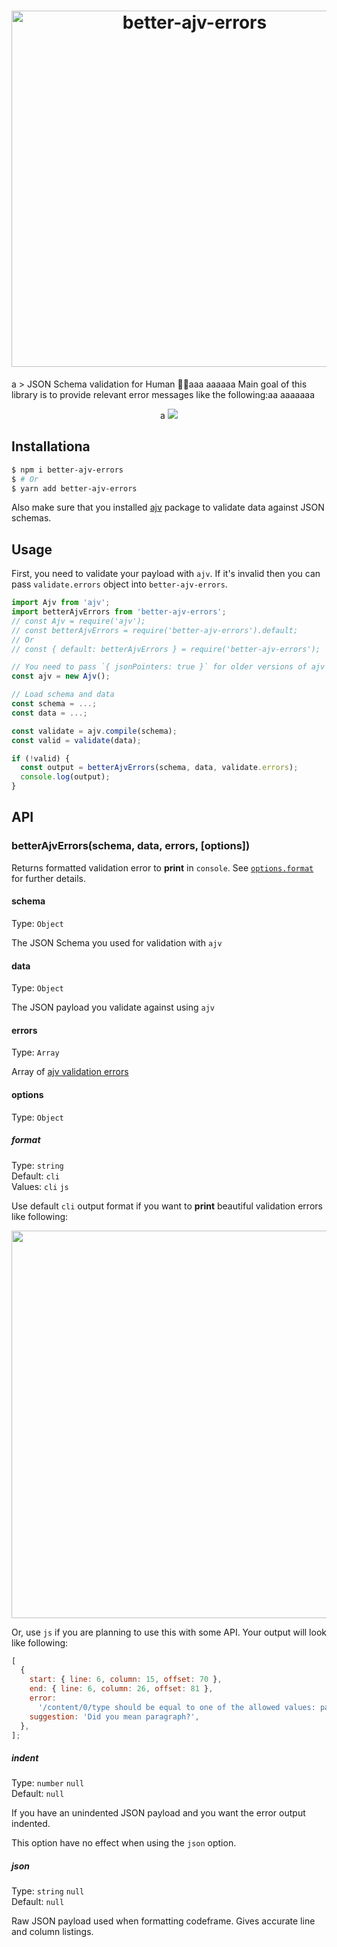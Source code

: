 <h1 align="center">
  <img width="570" src="media/logo.png" alt="better-ajv-errors">
  <br>
</h1>
a
> JSON Schema validation for Human 👨‍🎤aaa
aaaaaa
Main goal of this library is to provide relevant error messages like the following:aa
aaaaaaa
<p align="center">a
  <img src="media/screenshot.svg">
</p>

## Installationa

```bash
$ npm i better-ajv-errors
$ # Or
$ yarn add better-ajv-errors
```

Also make sure that you installed [ajv](https://www.npmjs.com/package/ajv) package to validate data against JSON schemas.

## Usage

First, you need to validate your payload with `ajv`. If it's invalid then you can pass `validate.errors` object into `better-ajv-errors`.

```js
import Ajv from 'ajv';
import betterAjvErrors from 'better-ajv-errors';
// const Ajv = require('ajv');
// const betterAjvErrors = require('better-ajv-errors').default;
// Or
// const { default: betterAjvErrors } = require('better-ajv-errors');

// You need to pass `{ jsonPointers: true }` for older versions of ajv
const ajv = new Ajv();

// Load schema and data
const schema = ...;
const data = ...;

const validate = ajv.compile(schema);
const valid = validate(data);

if (!valid) {
  const output = betterAjvErrors(schema, data, validate.errors);
  console.log(output);
}
```

## API

### betterAjvErrors(schema, data, errors, [options])

Returns formatted validation error to **print** in `console`. See [`options.format`](#format) for further details.

#### schema

Type: `Object`

The JSON Schema you used for validation with `ajv`

#### data

Type: `Object`

The JSON payload you validate against using `ajv`

#### errors

Type: `Array`

Array of [ajv validation errors](https://github.com/epoberezkin/ajv#validation-errors)

#### options

Type: `Object`

##### format

Type: `string`  
Default: `cli`  
Values: `cli` `js`

Use default `cli` output format if you want to **print** beautiful validation errors like following:

<img width="620" src="media/screenshot.svg">

Or, use `js` if you are planning to use this with some API. Your output will look like following:

```javascript
[
  {
    start: { line: 6, column: 15, offset: 70 },
    end: { line: 6, column: 26, offset: 81 },
    error:
      '/content/0/type should be equal to one of the allowed values: panel, paragraph, ...',
    suggestion: 'Did you mean paragraph?',
  },
];
```

##### indent

Type: `number` `null`  
Default: `null`

If you have an unindented JSON payload and you want the error output indented.

This option have no effect when using the `json` option.

##### json

Type: `string` `null`  
Default: `null`

Raw JSON payload used when formatting codeframe.
Gives accurate line and column listings.
